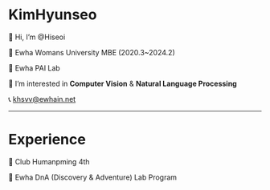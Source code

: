 # KimHyunseo
 👋 Hi, I’m @Hiseoi  
 
 🏫 Ewha Womans University MBE (2020.3~2024.2)

 🥧 Ewha PAI Lab
 
 👀 I’m interested in **Computer Vision** & **Natural Language Processing**  
 
 📞 khsvv@ewhain.net  
 
 ***
 
 # Experience
 
 🌱 Club Humanpming 4th  
 
 🧬 Ewha DnA (Discovery & Adventure) Lab Program
 


<!---
Hiseoi/Hiseoi is a ✨ special ✨ repository because its `README.md` (this file) appears on your GitHub profile.
You can click the Preview link to take a look at your changes.
--->
